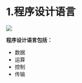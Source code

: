 # 1.程序设计语言

![](E:\project\study-doc\ruankao\软件设计师\附件\rs-1-15.jpg)

**程序设计语言包括：**

- 数据
- 运算
- 控制
- 传输
